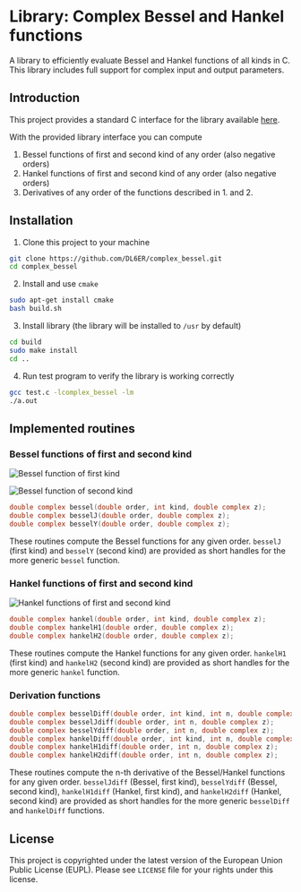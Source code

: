 # Library: Complex Bessel and Hankel functions
A library to efficiently evaluate Bessel and Hankel functions of all kinds in C. This library includes full support for complex input and output parameters.

## Introduction

This project provides a standard C interface for the library available [here](https://github.com/valandil/complex_bessel).

With the provided library interface you can compute

1. Bessel functions of first and second kind of any order (also negative orders)
2. Hankel functions of first and second kind of any order (also negative orders)
3. Derivatives of any order of the functions described in 1. and 2.

## Installation

1. Clone this project to your machine
  ```bash
  git clone https://github.com/DL6ER/complex_bessel.git
  cd complex_bessel
  ```

2. Install and use `cmake`
  ```bash
  sudo apt-get install cmake
  bash build.sh
  ```

3. Install library (the library will be installed to `/usr` by default)
  ```bash
  cd build
  sudo make install
  cd ..
  ```

4. Run test program to verify the library is working correctly
  ```bash
  gcc test.c -lcomplex_bessel -lm
  ./a.out
  ```

## Implemented routines

### Bessel functions of first and second kind
![Bessel function of first kind](https://github.com/DL6ER/complex_bessel/blob/master/img/bessel-1.svg)

![Bessel function of second kind](https://github.com/DL6ER/complex_bessel/blob/master/img/bessel-2.svg)
```c
double complex bessel(double order, int kind, double complex z);
double complex besselJ(double order, double complex z);
double complex besselY(double order, double complex z);
```
These routines compute the Bessel functions for any given order. `besselJ` (first kind) and `besselY` (second kind) are provided as short handles for the more generic `bessel` function.

### Hankel functions of first and second kind
![Hankel functions of first and second kind](https://github.com/DL6ER/complex_bessel/blob/master/img/hankel.svg)
```c
double complex hankel(double order, int kind, double complex z);
double complex hankelH1(double order, double complex z);
double complex hankelH2(double order, double complex z);
```
These routines compute the Hankel functions for any given order. `hankelH1` (first kind) and `hankelH2` (second kind) are provided as short handles for the more generic `hankel` function.

### Derivation functions
```c
double complex besselDiff(double order, int kind, int n, double complex z);
double complex besselJdiff(double order, int n, double complex z);
double complex besselYdiff(double order, int n, double complex z);
double complex hankelDiff(double order, int kind, int n, double complex z);
double complex hankelH1diff(double order, int n, double complex z);
double complex hankelH2diff(double order, int n, double complex z);
```
These routines compute the n-th derivative of the Bessel/Hankel functions for any given order. `besselJdiff` (Bessel, first kind), `besselYdiff` (Bessel, second kind), `hankelH1diff` (Hankel, first kind), and `hankelH2diff` (Hankel, second kind) are provided as short handles for the more generic `besselDiff` and `hankelDiff` functions.

## License
This project is copyrighted under the latest version of the European Union Public License (EUPL).
Please see `LICENSE` file for your rights under this license.
